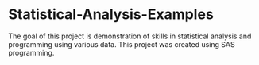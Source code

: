 # Statistical-Analysis-Examples
The goal of this project is demonstration of skills in statistical analysis and programming using various data. This project was created using SAS programming.
